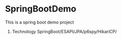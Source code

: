 # SpringBootDemo
This is a spring boot demo project

1. Technology
    SpringBoot/ESAPI/JPA/p6spy/HikariCP/

